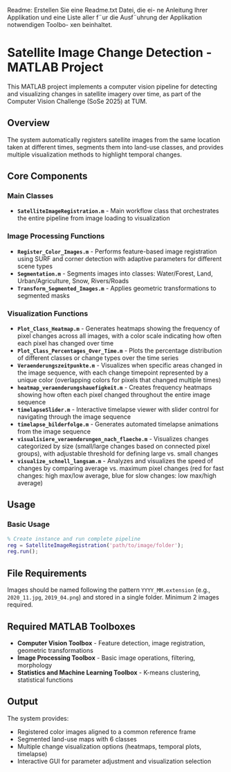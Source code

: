 Readme: Erstellen Sie eine Readme.txt Datei, die ei-
ne Anleitung Ihrer Applikation und eine Liste aller f¨ur
die Ausf¨uhrung der Applikation notwendigen Toolbo-
xen beinhaltet.

# Satellite Image Change Detection - MATLAB Project

This MATLAB project implements a computer vision pipeline for detecting and visualizing changes in satellite imagery over time, as part of the Computer Vision Challenge (SoSe 2025) at TUM.

## Overview

The system automatically registers satellite images from the same location taken at different times, segments them into land-use classes, and provides multiple visualization methods to highlight temporal changes.

## Core Components

### Main Classes
- **`SatelliteImageRegistration.m`** - Main workflow class that orchestrates the entire pipeline from image loading to visualization

### Image Processing Functions
- **`Register_Color_Images.m`** - Performs feature-based image registration using SURF and corner detection with adaptive parameters for different scene types
- **`Segmentation.m`** - Segments images into classes: Water/Forest, Land, Urban/Agriculture, Snow, Rivers/Roads
- **`Transform_Segmented_Images.m`** - Applies geometric transformations to segmented masks

### Visualization Functions
- **`Plot_Class_Heatmap.m`** - Generates heatmaps showing the frequency of pixel changes across all images, with a color scale indicating how often each pixel has changed over time
- **`Plot_Class_Percentages_Over_Time.m`** - Plots the percentage distribution of different classes or change types over the time series
- **`Veraenderungszeitpunkte.m`** - Visualizes when specific areas changed in the image sequence, with each change timepoint represented by a unique color (overlapping colors for pixels that changed multiple times)
- **`heatmap_veraenderungshauefigkeit.m`** - Creates frequency heatmaps showing how often each pixel changed throughout the entire image sequence
- **`timelapseSlider.m`** - Interactive timelapse viewer with slider control for navigating through the image sequence
- **`timelapse_bilderfolge.m`** - Generates automated timelapse animations from the image sequence
- **`visualisiere_veraenderungen_nach_flaeche.m`** - Visualizes changes categorized by size (small/large changes based on connected pixel groups), with adjustable threshold for defining large vs. small changes
- **`visualize_schnell_langsam.m`** - Analyzes and visualizes the speed of changes by comparing average vs. maximum pixel changes (red for fast changes: high max/low average, blue for slow changes: low max/high average)

## Usage

### Basic Usage
```matlab
% Create instance and run complete pipeline
reg = SatelliteImageRegistration('path/to/image/folder');
reg.run();
```

## File Requirements

Images should be named following the pattern `YYYY_MM.extension` (e.g., `2020_11.jpg`, `2019_04.png`) and stored in a single folder. Minimum 2 images required.

## Required MATLAB Toolboxes

- **Computer Vision Toolbox** - Feature detection, image registration, geometric transformations
- **Image Processing Toolbox** - Basic image operations, filtering, morphology
- **Statistics and Machine Learning Toolbox** - K-means clustering, statistical functions

## Output

The system provides:
- Registered color images aligned to a common reference frame
- Segmented land-use maps with 6 classes
- Multiple change visualization options (heatmaps, temporal plots, timelapse)
- Interactive GUI for parameter adjustment and visualization selection

